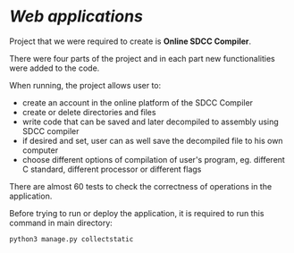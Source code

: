# ***Web applications***

Project that we were required to create is **Online SDCC Compiler**.

There were four parts of the project and in each part new functionalities were added to the code.

When running, the project allows user to:
- create an account in the online platform of the SDCC Compiler
- create or delete directories and files
- write code that can be saved and later decompiled to assembly using SDCC compiler
- if desired and set, user can as well save the decompiled file to his own computer
- choose different options of compilation of user's program, eg. different C standard, different processor or different flags

There are almost 60 tests to check the correctness of operations in the application.

Before trying to run or deploy the application, it is required to run this command in main directory:
```shell
python3 manage.py collectstatic
```
